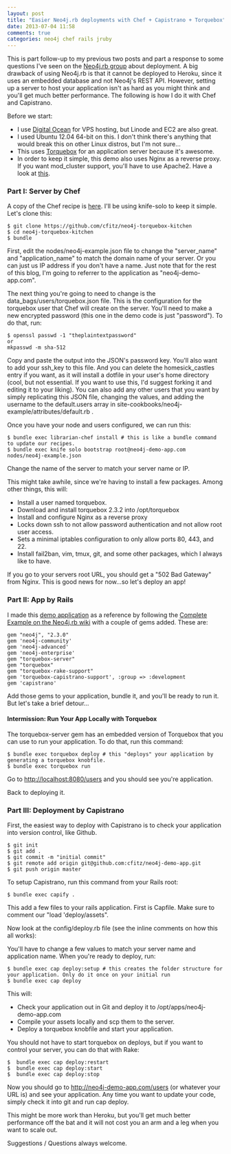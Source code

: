 ```yaml
---
layout: post
title: "Easier Neo4j.rb deployments with Chef + Capistrano + Torquebox"
date: 2013-07-04 11:58
comments: true
categories: neo4j chef rails jruby
---
```


This is part follow-up to my previous two posts and part a response to some questions I've seen on the [Neo4j.rb group](https://groups.google.com/forum/#!forum/neo4jrb) about deployment. A big drawback of using Neo4j.rb is that it cannot be deployed to Heroku, since it uses an embedded database and not Neo4j's REST API. However, setting up a server to host your application isn't as hard as you might think and you'll get much better performance.  The following is how I do it with Chef and Capistrano.

Before we start: 

* I use [Digital Ocean](https://www.digitalocean.com/) for VPS hosting, but Linode and EC2 are also great. 
* I used Ubuntu 12.04 64-bit on this. I don't think there's anything that would break this on other Linux distros, but I'm not sure...
* This uses [Torquebox](http://torquebox.org/) for an application server because it's awesome. 
* In order to keep it simple, this demo also uses Nginx as a reverse proxy. If you want mod_cluster support, you'll have to use Apache2. Have a look at [this](https://github.com/torquebox/chef-cookbooks/tree/master/mod_cluster). 


### Part I: Server by Chef

A copy of the Chef recipe is [here](https://github.com/cfitz/neo4j-torquebox-kitchen). I'll be using knife-solo to keep it simple.
Let's clone this:

```
$ git clone https://github.com/cfitz/neo4j-torquebox-kitchen
$ cd neo4j-torquebox-kitchen
$ bundle 
```

First, edit the nodes/neo4j-example.json file to change the "server_name" and "application_name" to match the domain name of your server. Or you can just us IP address if you don't have a name. Just note that for the rest of this blog, I'm going to referrer to the application as "neo4j-demo-app.com". 

The next thing you're going to need to change is the data_bags/users/torquebox.json file. This is the configuration for the torquebox user that Chef will create on the server. You'll need to make a new encrypted password (this one in the demo code is just "password"). To do that, run:

```
$ openssl passwd -1 "theplaintextpassword"
or
mkpasswd -m sha-512
```

Copy and paste the output into the JSON's password key. You'll also want to add your ssh_key to this file. And you can delete the homesick_castles entry if you want, as it will install a dotfile in your user's home directory (cool, but not essential. If you want to use this, I'd suggest forking it and editing it to your liking). You can also add any other users that you want by simply replicating this JSON file, changing the values, and adding the username to the default.users array in site-cookbooks/neo4j-example/attributes/default.rb . 

Once you have your node and users configured, we can run this:

```
$ bundle exec librarian-chef install # this is like a bundle command to update our recipes.
$ bundle exec knife solo bootstrap root@neo4j-demo-app.com nodes/neo4j-example.json 
```

Change the name of the server to match your server name or IP.

This might take awhile, since we're having to install a few packages. Among other things, this will: 

* Install a user named torquebox.
* Download and install torquebox 2.3.2 into /opt/torquebox 
* Install and configure Nginx as a reverse proxy
* Locks down ssh to not allow password authentication and not allow root user access.
* Sets a minimal iptables configuration to only allow ports 80, 443,  and 22. 
* Install fail2ban, vim, tmux, git, and some other packages, which I always like to have. 

If you go to your servers root URL, you should get a "502 Bad Gateway" from Nginx. This is good news for now...so let's deploy an app!


### Part II: App by Rails

I made this [demo application](https://github.com/cfitz/neo4j-demo-app) as a reference by following the [Complete Example on the Neo4j.rb wiki](https://github.com/andreasronge/neo4j/wiki/Neo4j%3A%3Aha-cluster) with a couple of gems added. These are: 

```
gem "neo4j", "2.3.0"
gem 'neo4j-community'
gem 'neo4j-advanced'
gem 'neo4j-enterprise'
gem "torquebox-server"
gem "torquebox"
gem "torquebox-rake-support"
gem 'torquebox-capistrano-support', :group => :development
gem 'capistrano'
```

Add those gems to your application, bundle it, and you'll be ready to run it. But let's take a brief detour...

#### Intermission: Run Your App Locally with Torquebox

The torquebox-server gem has an embedded version of Torquebox that you can use to run your application. To do that, run this command: 

```
$ bundle exec torquebox deploy # this "deploys" your application by generating a torquebox knobfile.
$ bundle exec torquebox run 
```

Go to [http://localhost:8080/users](http://localhost:8080) and you should see you're application. 

Back to deploying it.

### Part III: Deployment by Capistrano

First, the easiest way to deploy with Capistrano is to check your application into version control, like Github.

```
$ git init
$ git add .
$ git commit -m "initial commit"
$ git remote add origin git@github.com:cfitz/neo4j-demo-app.git
$ git push origin master
```
 

To setup Capistrano, run this command from your Rails root:

```
$ bundle exec capify .
```

This add a few files to your rails application. First is Capfile. Make sure to comment our "load 'deploy/assets". 

Now look at the config/deploy.rb file (see the inline comments on how this all works): 
<script src="http://gist-it.appspot.com/github/cfitz/neo4j-demo-app/blob/master/config/deploy.rb"></script>


You'll have to change a few values to match your server name and application name. When you're ready to deploy, run:

```
$ bundle exec cap deploy:setup # this creates the folder structure for your application. Only do it once on your initial run
$ bundle exec cap deploy
```


This will:

* Check your application out in Git and deploy it to /opt/apps/neo4j-demo-app.com
* Compile your assets locally and scp them to the server.
* Deploy a torquebox knobfile and start your application.


You should not have to start torquebox on deploys, but if you want to control your server, you can do that with Rake: 

```
$  bundle exec cap deploy:restart 
$  bundle exec cap deploy:start
$  bundle exec cap deploy:stop
```


Now you should go to http://neo4j-demo-app.com/users (or whatever your URL is) and see your application. 
Any time you want to update your code, simply check it into git and run cap deploy. 

This might be more work than Heroku, but you'll get much better performance off the bat and it will not cost you an arm and a leg when you want to scale out. 

Suggestions / Questions always welcome. 






